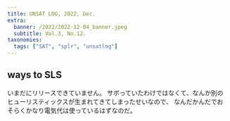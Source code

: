 ```yaml
---
title: UNSAT LOG, 2022, Dec.
extra:
  banner: /2022/2022-12-04_banner.jpeg
  subtitle: Vol.3, No.12.
taxonomies:
  tags: ["SAT", "splr", "unsatlog"]
---
```

## ways to SLS

いまだにリリースできていません。
サボっていたわけではなくて、なんか別のヒューリスティックスが生まれてきてしまったせいなので、
なんだかんだでおそらくかなり電気代は使っているはずなのだ。